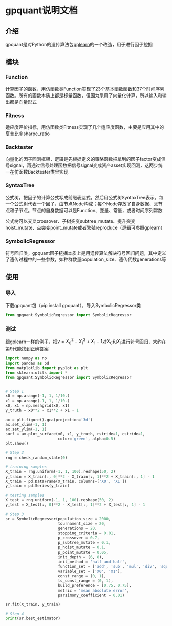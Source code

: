 # gpquant说明文档
## 介绍
gpquant是对Python的遗传算法包[gplearn](https://gplearn.readthedocs.io/en/stable/)的一个改造，用于进行因子挖掘
## 模块
### Function
计算因子的函数，用仿函数类Function实现了23个基本函数函数和37个时间序列函数。所有的函数本质上都是标量函数，但因为采用了向量化计算，所以输入和输出都是向量形式
### Fitness
适应度评价指标，用仿函数类Fitness实现了几个适应度函数，主要是应用其中的夏普比率sharpe_ratio
### Backtester
向量化的因子回测框架，逻辑是先根据定义的策略函数把拿到的因子factor变成信号signal，再通过信号处理函数把信号signal变成资产asset实现回测，这两步统一在仿函数Backtester类里实现
### SyntaxTree
公式树，把因子的计算公式写成前缀表达式，然后用公式树SyntaxTree表示。每一个公式树代表一个因子，由节点Node构成；每个Node存放了自身数据、父节点和子节点。节点的自身数据可以是Function、变量、常量，或者时间序列常数

公式树可以交叉crossover、子树突变subtree_mutate、提升突变hoist_mutate、点突变point_mutate或者繁殖reproduce（逻辑可参照gplearn）
### SymbolicRegressor
符号回归类，gpquant因子挖掘本质上是用遗传算法解决符号回归问题，其中定义了遗传过程中的一些参数，如种群数量population_size、遗传代数generations等

## 使用
### 导入
下载gpquant包（pip install gpquant），导入SymbolicRegressor类
```Python
from gpquant.SymbolicRegressor import SymbolicRegressor
```
### 测试
跟gplearn一样的例子，把$y=X_0^2 - X_1^2 + X_1 - 1$对$X_0$和$X_1$进行符号回归，大约在第9代能找到正确答案
```Python
import numpy as np
import pandas as pd
from matplotlib import pyplot as plt
from sklearn.utils import *
from gpquant.SymbolicRegressor import SymbolicRegressor


# Step 1
x0 = np.arange(-1, 1, 1/10.)
x1 = np.arange(-1, 1, 1/10.)
x0, x1 = np.meshgrid(x0, x1)
y_truth = x0**2 - x1**2 + x1 - 1

ax = plt.figure().gca(projection='3d')
ax.set_xlim(-1, 1)
ax.set_ylim(-1, 1)
surf = ax.plot_surface(x0, x1, y_truth, rstride=1, cstride=1,
                       color='green', alpha=0.5)
plt.show()

# Step 2
rng = check_random_state(0)

# training samples
X_train = rng.uniform(-1, 1, 100).reshape(50, 2)
y_train = X_train[:, 0]**2 - X_train[:, 1]**2 + X_train[:, 1] - 1
X_train = pd.DataFrame(X_train, columns=['X0', 'X1'])
y_train = pd.Series(y_train)

# testing samples
X_test = rng.uniform(-1, 1, 100).reshape(50, 2)
y_test = X_test[:, 0]**2 - X_test[:, 1]**2 + X_test[:, 1] - 1

# Step 3
sr = SymbolicRegressor(population_size = 2000,
                       tournament_size = 20,
                       generations = 20,
                       stopping_criteria = 0.01,
                       p_crossover = 0.7,
                       p_subtree_mutate = 0.1,
                       p_hoist_mutate = 0.1,
                       p_point_mutate = 0.05,
                       init_depth = (6, 8),
                       init_method = 'half and half',
                       function_set = ['add', 'sub', 'mul', 'div', 'square'],
                       variable_set = ['X0', 'X1'],
                       const_range = (0, 1),
                       ts_const_range = (0, 1),
                       build_preference = [0.75, 0.75],
                       metric = 'mean absolute error',
                       parsimony_coefficient = 0.01)

sr.fit(X_train, y_train)

# Step 4
print(sr.best_estimator)
```
